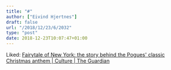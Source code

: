 ```yaml
---
title: "#"
author: ["Eivind Hjertnes"]
draft: false
url: "/2018/12/23/6/2032"
type: "post"
date: 2018-12-23T10:07:47+01:00
---
```


Liked:
[Fairytale
of New York: the story behind the Pogues' classic Christmas anthem |
Culture | The Guardian](https://www.theguardian.com/music/2012/dec/06/fairytale-new-york-pogues-christmas-anthem)
